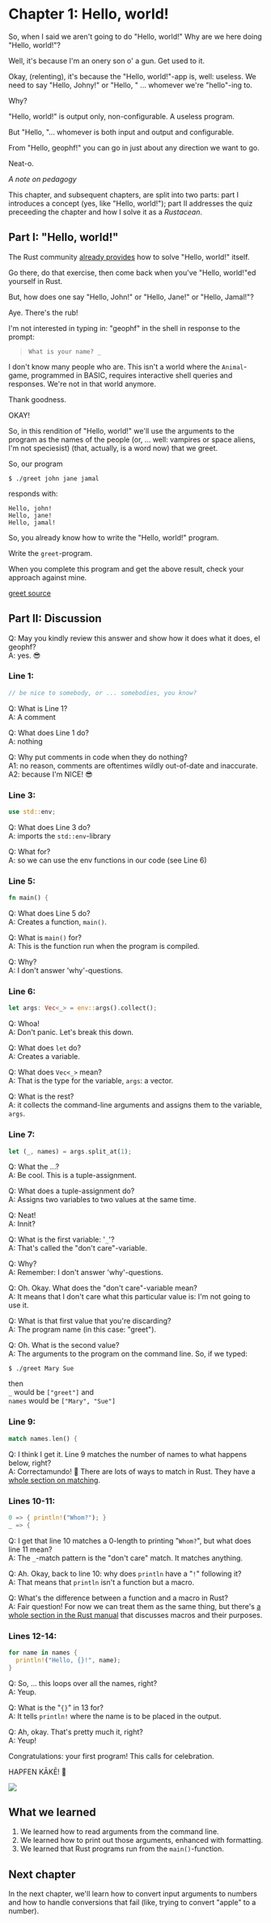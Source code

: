 # Chapter 1: Hello, world!

So, when I said we aren't going to do "Hello, world!" Why are we here doing
"Hello, world!"?

Well, it's because I'm an onery son o' a gun. Get used to it.

Okay, (relenting), it's because the "Hello, world!"-app is, well: useless. We
need to say "Hello, Johny!" or "Hello, " ... whomever we're "hello"-ing to.

Why?

"Hello, world!" is output only, non-configurable. A useless program.

But "Hello, "... whomever is both input and output and configurable.

From "Hello, geophf!" you can go in just about any direction we want to go.

Neat-o.

*A note on pedagogy*

This chapter, and subsequent chapters, are split into two parts: part I 
introduces a concept (yes, like "Hello, world!"); part II addresses the quiz
preceeding the chapter and how I solve it as a *Rustacean*.

## Part I: "Hello, world!"

The Rust community [already 
provides](https://doc.rust-lang.org/rust-by-example/hello.html)  how to solve 
"Hello, world!" itself.

Go there, do that exercise, then come back when you've "Hello, world!"ed 
yourself in Rust.

But, how does one say "Hello, John!" or "Hello, Jane!" or "Hello, Jamal!"?

Aye. There's the rub!

I'm not interested in typing in: "geophf" in the shell in response to the 
prompt:

> `What is your name? _`

I don't know many people who are. This isn't a world where the `Animal`-game,
programmed in BASIC, requires interactive shell queries and responses. We're
not in that world anymore.

Thank goodness.

OKAY!

So, in this rendition of "Hello, world!" we'll use the arguments to the program
as the names of the people (or, ... well: vampires or space aliens, I'm not
speciesist) (that, actually, is a word now) that we greet.

So, our program

`$ ./greet john jane jamal`

responds with:

```TXT
Hello, john!
Hello, jane!
Hello, jamal!
```

So, you already know how to write the "Hello, world!" program.

Write the `greet`-program.

When you complete this program and get the above result, check your approach
against mine.

[greet source](src/ch01/greet.rs)

## Part II: Discussion

Q: May you kindly review this answer and show how it does what it does, el 
geophf?  
A: yes. 😎

### Line 1:

```Rust
// be nice to somebody, or ... somebodies, you know?
```

Q: What is Line 1?  
A: A comment

Q: What does Line 1 do?  
A: nothing

Q: Why put comments in code when they do nothing?  
A1: no reason, comments are oftentimes wildly out-of-date and inaccurate.  
A2: because I'm NICE! 😎

### Line 3:

```Rust
use std::env;
```

Q: What does Line 3 do?  
A: imports the `std::env`-library

Q: What for?  
A: so we can use the env functions in our code (see Line 6)

### Line 5:

```Rust
fn main() {
```

Q: What does Line 5 do?  
A: Creates a function, `main()`.

Q: What is `main()` for?  
A: This is the function run when the program is compiled.

Q: Why?  
A: I don't answer 'why'-questions.

### Line 6:

```Rust
let args: Vec<_> = env::args().collect();
```

Q: Whoa!  
A: Don't panic. Let's break this down.

Q: What does `let` do?  
A: Creates a variable.

Q: What does `Vec<_>` mean?  
A: That is the type for the variable, `args`: a vector.

Q: What is the rest?  
A: it collects the command-line arguments and assigns them to the variable, 
`args`.

### Line 7:

```Rust
let (_, names) = args.split_at(1);
```

Q: What the ...?  
A: Be cool. This is a tuple-assignment.

Q: What does a tuple-assignment do?  
A: Assigns two variables to two values at the same time.

Q: Neat!  
A: Innit?

Q: What is the first variable: '`_`'?  
A: That's called the "don't care"-variable.

Q: Why?  
A: Remember: I don't answer 'why'-questions.

Q: Oh. Okay. What does the "don't care"-variable mean?  
A: It means that I don't care what this particular value is: I'm not going to 
use it.

Q: What is that first value that you're discarding?  
A: The program name (in this case: "greet").

Q: Oh. What is the second value?  
A: The arguments to the program on the command line. So, if we typed:

`$ ./greet Mary Sue`

then  
`_` would be `["greet"]` and  
`names` would be `["Mary", "Sue"]`

### Line 9:

```Rust
match names.len() {
```

Q: I think I get it. Line 9 matches the number of names to what happens below, 
right?  
A: Correctamundo! 🎉 There are lots of ways to match in Rust. They have a 
[whole section on matching](https://doc.rust-lang.org/book/ch06-02-match.html).

### Lines 10-11:

```Rust
0 => { println!("Whom?"); }
_ => {
```

Q: I get that line 10 matches a 0-length to printing "`Whom?`", but what does 
line 11 mean?  
A: The `_`-match pattern is the "don't care" match. It matches anything.

Q: Ah. Okay, back to line 10: why does `println` have a "`!`" following it?    
A: That means that `println` isn't a function but a macro.

Q: What's the difference between a function and a macro in Rust?  
A: Fair question! For now we can treat them as the same thing, but there's 
[a whole section in the Rust 
manual](https://doc.rust-lang.org/book/ch19-06-macros.html) that discusses 
macros and their purposes. 

### Lines 12-14:

```Rust
for name in names {
  println!("Hello, {}!", name);
}
```

Q: So, ... this loops over all the names, right?  
A: Yeup.

Q: What is the "`{}`" in 13 for?  
A: It tells `println!` where the name is to be placed in the output.

Q: Ah, okay. That's pretty much it, right?  
A: Yeup!

Congratulations: your first program! This calls for celebration.

HAPFEN KĀKĒ! 🎂

![](imgs/ch01/cake-finished.jpg)

## What we learned

1. We learned how to read arguments from the command line.
2. We learned how to print out those arguments, enhanced with formatting.
3. We learned that Rust programs run from the `main()`-function.

## Next chapter

In the next chapter, we'll learn how to convert input arguments to numbers and
how to handle conversions that fail (like, trying to convert "apple" to a
number).
